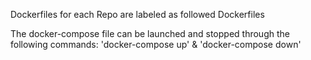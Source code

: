 Dockerfiles for each Repo are labeled as followed
<RepoName>Dockerfiles

The docker-compose file can be launched and stopped through the following commands:
'docker-compose up' & 'docker-compose down'
